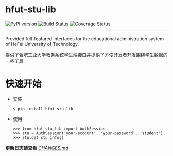 # hfut-stu-lib
[![PyPI version](https://badge.fury.io/py/hfut_stu_lib.svg)](http://badge.fury.io/py/hfut_stu_lib)
[![Build Status](https://travis-ci.org/evilerliang/hfut-stu-lib.svg?branch=dev)](https://travis-ci.org/evilerliang/hfut-stu-lib)
[![Coverage Status](https://coveralls.io/repos/evilerliang/hfut-stu-lib/badge.svg?branch=dev&service=github)](https://coveralls.io/github/evilerliang/hfut-stu-lib?branch=master)

----

Provided full-featured interfaces for the educational administration system of HeFei University of Technology.

提供了合肥工业大学教务系统学生端接口并提供了方便开发者开发围绕学生数据的一些工具

# 快速开始

- 安装
    
    ```
    $ pip install hfut_stu_lib
    ```

- 使用

    ```
    >>> from hfut_stu_lib import AuthSession
    >>> stu = AuthSession('your-account', 'your-password', 'student')
    >>> stu.get_stu_info()
    ```


**更新日志请查看** *[CHANGES.md](https://github.com/evilerliang/hfut-stu-lib/blob/master/CHANGES.md)*